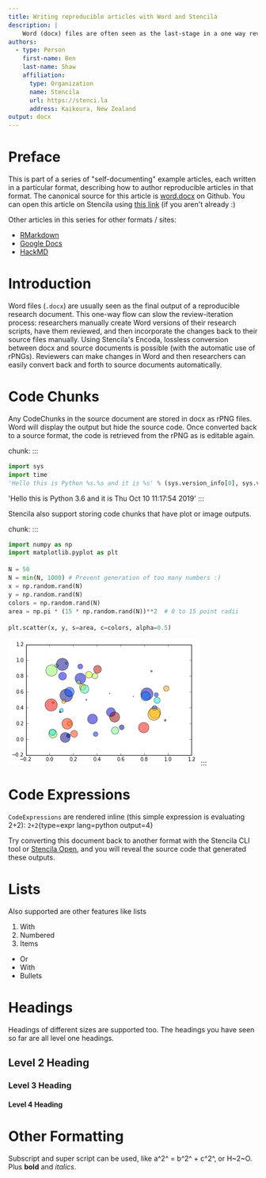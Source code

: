 ```yaml
---
title: Writing reproducible articles with Word and Stencila
description: |
    Word (docx) files are often seen as the last-stage in a one way review process. They are easy for reviewers to use and make changes to, but it is a manual process for reviewers to integrate their comments back to the source file. This article is an example of a Word file that has been generated using Stencila's Encoda. It contains code and their outputs, embedded as reproducible PNGs. It can be converted back to a source format to reveal and change the code.
authors:
  - type: Person
    first-name: Ben
    last-name: Shaw
    affiliation:
      type: Organization
      name: Stencila
      url: https://stenci.la
      address: Kaikoura, New Zealand
output: docx
---
```


# Preface

This is part of a series of "self-documenting" example articles, each written in a particular format, describing how to author reproducible articles in that format. The canonical source for this article is [word.docx](https://github.com/stencila/examples/tree/master/word/word.docx) on Github. You can open this article on Stencila using [this link](https://hub.stenci.la/open/https://github.com/stencila/examples/tree/master/word/word.docx) (if you aren't already :)

Other articles in this series for other formats / sites:
- [RMarkdown](https://hub.stenci.la/open/https://github.com/stencila/examples/tree/master/rmarkdown/rmarkdown.Rmd)
- [Google Docs](https://hub.stenci.la/open/https://docs.google.com/document/d/1BW6MubIyDirCGW9Wq-tSqCma8pioxBI6VpeLyXn5mZA)
- [HackMD](https://hub.stenci.la/open/https://hackmd.io/RaFYCFoyTlODFxz5hPevLw)


# Introduction

Word files (`.docx`) are usually seen as the final output of a reproducible research document. This one-way flow can slow the review-iteration process: researchers manually create Word versions of their research scripts, have them reviewed, and then incorporate the changes back to their source files manually. Using Stencila's Encoda, lossless conversion between docx and source documents is possible (with the automatic use of rPNGs). Reviewers can make changes in Word and then researchers can easily convert back and forth to source documents automatically.

# Code Chunks

Any CodeChunks in the source document are stored in docx as rPNG files. Word will display the output but hide the source code. Once converted back to a source format, the code is retrieved from the rPNG as is editable again.

chunk:
:::
```python execution_count=1
import sys
import time
'Hello this is Python %s.%s and it is %s' % (sys.version_info[0], sys.version_info[1], time.strftime('%c'))
```

'Hello this is Python 3.6 and it is Thu Oct 10 11:17:54 2019'
:::

Stencila also support storing code chunks that have plot or image outputs.

chunk:
:::
```python execution_count=1
import numpy as np
import matplotlib.pyplot as plt

N = 50
N = min(N, 1000) # Prevent generation of too many numbers :)
x = np.random.rand(N)
y = np.random.rand(N)
colors = np.random.rand(N)
area = np.pi * (15 * np.random.rand(N))**2  # 0 to 15 point radii

plt.scatter(x, y, s=area, c=colors, alpha=0.5)
```

![](./plot.png)
:::


# Code Expressions

`CodeExpressions` are rendered inline (this simple expression is evaluating 2+2): `2+2`{type=expr lang=python output=4}

Try converting this document back to another format with the Stencila CLI tool or [Stencila Open](https://hub.stenci.la/open), and you will reveal the source code that generated these outputs.

# Lists

Also supported are other features like lists

1. With
2. Numbered
3. Items

- Or
- With
- Bullets

# Headings

Headings of different sizes are supported too. The headings you have seen so far are all level one headings.

## Level 2 Heading

### Level 3 Heading

#### Level 4 Heading

# Other Formatting

Subscript and super script can be used, like a^2^ = b^2^ + c^2^, or H~2~O. Plus **bold** and _italics_.

